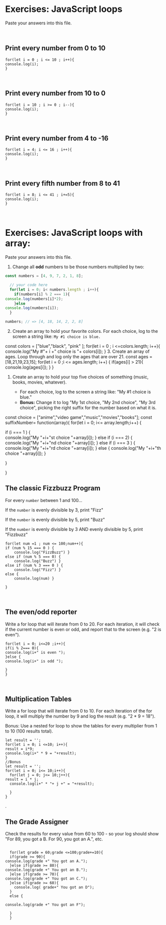 

# Exercises: JavaScript loops

Paste your answers into this file.

<br>

## Print every number from 0 to 10

```
for(let i = 0 ; i <= 10 ; i++){
console.log(i);
}
```

<br>

## Print every number from 10 to 0

```
for(let i = 10 ; i >= 0 ; i--){
console.log(i);
} 
```

<br>

## Print every number from 4 to -16

```
for(let i = 4; i <= 16 ; i++){
console.log(i);
}
```

<br>

## Print every fifth number from 8 to 41

```
for(let i = 8; i <= 41 ; i+=5){
console.log(i);
}
```

<br>

# Exercises: JavaScript loops with array:

Paste your answers into this file.



1. Change all **odd** numbers to be those numbers multiplied by two:
```js
const numbers = [4, 9, 7, 2, 1, 8];

  // your code here
  for(let i = 0; i< numbers.length ; i++){
    if(numbers[i] % 2 === 1){
console.log(numbers[i]*2);
    }else
console.log(numbers[i]);
  }

numbers; // => [4, 18, 14, 2, 2, 8]
```

2.  Create an array to hold your favorite colors.  For each choice, log to the screen a string like: `My #1 choice is blue.`

const colors = ["blue","black", "pink" ];
for(let i = 0 ; i <=colors.length; i++){
console.log("My #"+ i +" choice is "+ colors[i]);
}
3.  Create an array of ages.  Loop through and log only the ages that are over 21.
const ages = [18,21,19,23,15];
for(let i = 0 ;i <= ages.length; i++) {
if(ages[i] > 21){
console.log(ages[i]);
}
}
1. Create an array to hold your top five choices of something (music, books, movies, whatever).
 
    - For each choice, log to the screen a string like: "My #1 choice is blue."
    - **Bonus:** Change it to log "My 1st choice, "My 2nd choice", "My 3rd choice", picking the right suffix for the number based on what it is.
    
const choice = ["anime","video game","music","movies","books"];
const  suffixNumber= function(array){
for(let i = 0; i<= array.length;i++)
{
 
if (i === 1 ) {  
    console.log("My "+i+"st choice "+array[i]);
 }
else if (i === 2) { 
    console.log("My "+i+"nd choice "+array[i]);
 }
else if (i === 3  ) { 
    console.log("My "+i+"rd choice "+array[i]);
 }
else {
    console.log("My "+i+"th choice "+array[i]);
 } 

}

}

## The classic Fizzbuzz Program

For every `number` between 1 and 100...

If the `number` is evenly divisible by 3, print "Fizz"

If the `number` is evenly divisible by 5, print "Buzz"

If the `number` is evenly divisible by 3 AND evenly divisible by 5, print "Fizzbuzz"


```
for(let num =1 ; num <= 100;num++){
if (num % 15 === 0 ) {  
    console.log("FizzBuzz") }
else if (num % 5 === 0) { 
    console.log("Buzz") }
else if (num % 3 === 0 ) { 
    console.log("Fizz") }
else {
    console.log(num) } 

}

  ```

<br>


## The even/odd reporter

Write a for loop that will iterate from 0 to 20. For each iteration, it will check if the current number is even or odd, and report that to the screen (e.g. "2 is even").

```
for(let i = 0; i<=20 ;i++){
if(i % 2=== 0){
console.log(i+" is even ");
}else {
console.log(i+" is odd ");

}
}
```

<br>

## Multiplication Tables

Write a for loop that will iterate from 0 to 10. For each iteration of the for loop, it will multiply the number by 9 and log the result (e.g. "2 * 9 = 18").

Bonus: Use a nested for loop to show the tables for every multiplier from 1 to 10 (100 results total).


```
let result = '';
for(let i = 0; i <=10; i++){
result = i*9;
console.log(i+" * 9 = "+result);
}
//Bonus 
let result = '';
for(let i = 0; i<= 10;i++){
  for(let j = 0; j<= 10;j++){
result = i * j;
  console.log(i+" * "+ j +" = "+result);

  }
}
```
.
<br>

## The Grade Assigner

Check the results for every value from 60 to 100 - so your log should show "For 89, you got a B. For 90, you got an A.", etc.

```

  for(let grade = 60;grade <=100;grade+=10){
  if(grade >= 90){
console.log(grade +" You got an A.");
  }else if(grade >= 80){
console.log(grade +" You got an B.");
  }else if(grade >= 70){
console.log(grade +" You got an C.");
  }else if(grade >= 60){
    console.log( grade+" You got an D");
  }
  else {
   
console.log(grade +" You got an F");
  
  }
  }

```
